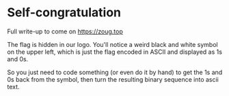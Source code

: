 # Self-congratulation

Full write-up to come on https://zoug.top

The flag is hidden in our logo. You'll notice a weird black and white symbol on the upper left, which is just the flag encoded in ASCII and displayed as 1s and 0s.

So you just need to code something (or even do it by hand) to get the 1s and 0s back from the symbol, then turn the resulting binary sequence into ascii text.

